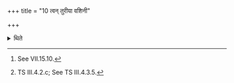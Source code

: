 +++
title = "10 त्वन् तुरीया वशिनी"

+++

<details><summary>थिते</summary>

10. When (the she-goat) is being led towards the north[^1] he addresses her with tvaṁ turīyā....[^2]  

[^1]: See VII.15.10.  

[^2]: TS III.4.2.c; See TS III.4.3.5. 
</details>
